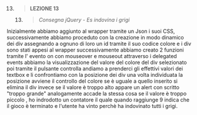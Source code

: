 13. > **LEZIONE 13**
     13. > *Consegna jQuery - Es indovina i grigi*
     
Inizialmente abbiamo aggiunto al wrapper tramite un Json i suoi CSS, successivamente abbiamo proceduto con la creazione in modo dinamico dei div assegnando a ognuno di loro un id tramite il suo codice colore e i div sono stati appesi al wrapper successivamente abbiamo creato 2 funzioni tramite l' evento on con mouseover e mouseout attraverso i delegated events abbiamo la visualizzazione del valore del colore del div selezionato poi tramite il pulsante controlla andiamo a prenderci gli effettivi valori dei textbox e li confrontiamo con la posizione dei div una volta individuata la posizione avviene il controllo del colore se è uguale a quello inserito si elimina il div invece se il valore è troppo alto appare un alert con scritto "troppo grande" analogamente accade la stessa cosa se il valore è troppo piccolo , ho indrodotto un contatore il quale quando raggiunge 9 indica che il gioco è terminato e l'utente ha vinto perchè ha indovinato tutti i grigi.
